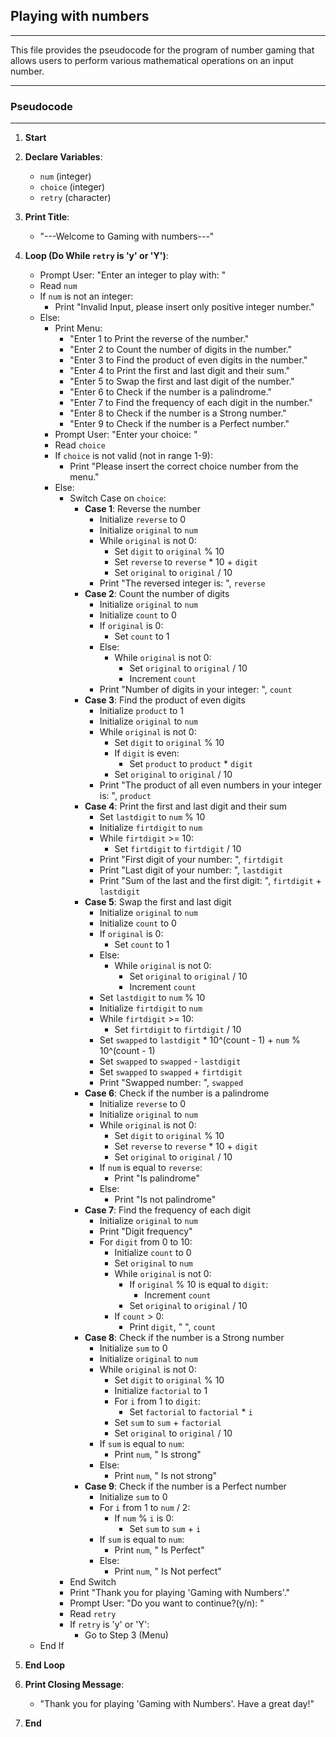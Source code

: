 ## Playing with numbers
---
This file provides the pseudocode for the program of number gaming that allows users to perform various mathematical operations on an input number.

---
### Pseudocode
--- 
1. **Start**
2. **Declare Variables**:
    - `num` (integer)
    - `choice` (integer)
    - `retry` (character)

3. **Print Title**: 
    - "---Welcome to Gaming with numbers---"

4. **Loop (Do While `retry` is 'y' or 'Y')**:
    - Prompt User: "Enter an integer to play with: "
    - Read `num`
    - If `num` is not an integer:
        - Print "Invalid Input, please insert only positive integer number."
    - Else:
        - Print Menu:
            - "Enter 1 to Print the reverse of the number."
            - "Enter 2 to Count the number of digits in the number."
            - "Enter 3 to Find the product of even digits in the number."
            - "Enter 4 to Print the first and last digit and their sum."
            - "Enter 5 to Swap the first and last digit of the number."
            - "Enter 6 to Check if the number is a palindrome."
            - "Enter 7 to Find the frequency of each digit in the number."
            - "Enter 8 to Check if the number is a Strong number."
            - "Enter 9 to Check if the number is a Perfect number."
        - Prompt User: "Enter your choice: "
        - Read `choice`
        - If `choice` is not valid (not in range 1-9):
            - Print "Please insert the correct choice number from the menu."
        - Else:
            - Switch Case on `choice`:
                - **Case 1**: Reverse the number
                    - Initialize `reverse` to 0
                    - Initialize `original` to `num`
                    - While `original` is not 0:
                        - Set `digit` to `original` % 10
                        - Set `reverse` to `reverse` * 10 + `digit`
                        - Set `original` to `original` / 10
                    - Print "The reversed integer is: ", `reverse`
                - **Case 2**: Count the number of digits
                    - Initialize `original` to `num`
                    - Initialize `count` to 0
                    - If `original` is 0:
                        - Set `count` to 1
                    - Else:
                        - While `original` is not 0:
                            - Set `original` to `original` / 10
                            - Increment `count`
                    - Print "Number of digits in your integer: ", `count`
                - **Case 3**: Find the product of even digits
                    - Initialize `product` to 1
                    - Initialize `original` to `num`
                    - While `original` is not 0:
                        - Set `digit` to `original` % 10
                        - If `digit` is even:
                            - Set `product` to `product` * `digit`
                        - Set `original` to `original` / 10
                    - Print "The product of all even numbers in your integer is: ", `product`
                - **Case 4**: Print the first and last digit and their sum
                    - Set `lastdigit` to `num` % 10
                    - Initialize `firtdigit` to `num`
                    - While `firtdigit` >= 10:
                        - Set `firtdigit` to `firtdigit` / 10
                    - Print "First digit of your number: ", `firtdigit`
                    - Print "Last digit of your number: ", `lastdigit`
                    - Print "Sum of the last and the first digit: ", `firtdigit` + `lastdigit`
                - **Case 5**: Swap the first and last digit
                    - Initialize `original` to `num`
                    - Initialize `count` to 0
                    - If `original` is 0:
                        - Set `count` to 1
                    - Else:
                        - While `original` is not 0:
                            - Set `original` to `original` / 10
                            - Increment `count`
                    - Set `lastdigit` to `num` % 10
                    - Initialize `firtdigit` to `num`
                    - While `firtdigit` >= 10:
                        - Set `firtdigit` to `firtdigit` / 10
                    - Set `swapped` to `lastdigit` * 10^(count - 1) + `num` % 10^(count - 1)
                    - Set `swapped` to `swapped` - `lastdigit`
                    - Set `swapped` to `swapped` + `firtdigit`
                    - Print "Swapped number: ", `swapped`
                - **Case 6**: Check if the number is a palindrome
                    - Initialize `reverse` to 0
                    - Initialize `original` to `num`
                    - While `original` is not 0:
                        - Set `digit` to `original` % 10
                        - Set `reverse` to `reverse` * 10 + `digit`
                        - Set `original` to `original` / 10
                    - If `num` is equal to `reverse`:
                        - Print "Is palindrome"
                    - Else:
                        - Print "Is not palindrome"
                - **Case 7**: Find the frequency of each digit
                    - Initialize `original` to `num`
                    - Print "Digit      frequency"
                    - For `digit` from 0 to 10:
                        - Initialize `count` to 0
                        - Set `original` to `num`
                        - While `original` is not 0:
                            - If `original` % 10 is equal to `digit`:
                                - Increment `count`
                            - Set `original` to `original` / 10
                        - If `count` > 0:
                            - Print `digit`, "           ", `count`
                - **Case 8**: Check if the number is a Strong number
                    - Initialize `sum` to 0
                    - Initialize `original` to `num`
                    - While `original` is not 0:
                        - Set `digit` to `original` % 10
                        - Initialize `factorial` to 1
                        - For `i` from 1 to `digit`:
                            - Set `factorial` to `factorial` * `i`
                        - Set `sum` to `sum` + `factorial`
                        - Set `original` to `original` / 10
                    - If `sum` is equal to `num`:
                        - Print `num`, " Is strong"
                    - Else:
                        - Print `num`, " Is not strong"
                - **Case 9**: Check if the number is a Perfect number
                    - Initialize `sum` to 0
                    - For `i` from 1 to `num` / 2:
                        - If `num` % `i` is 0:
                            - Set `sum` to `sum` + `i`
                    - If `sum` is equal to `num`:
                        - Print `num`, " Is Perfect"
                    - Else:
                        - Print `num`, " Is Not perfect"
            - End Switch
            - Print "Thank you for playing 'Gaming with Numbers'."
            - Prompt User: "Do you want to continue?(y/n): "
            - Read `retry`
            - If `retry` is 'y' or 'Y':
                - Go to Step 3 (Menu)
    - End If
5. **End Loop**

6. **Print Closing Message**:
    - "Thank you for playing 'Gaming with Numbers'. Have a great day!"

7. **End**
